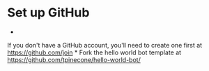 
# Set up GitHub
* 
If you don't have a GitHub account, you'll need to create one first at https://github.com/join
* 
Fork the hello world bot template at https://github.com/tpinecone/hello-world-bot/
